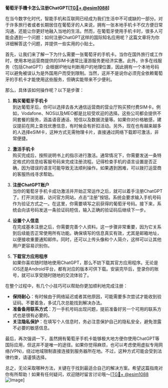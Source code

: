**葡萄牙手機卡怎么注册ChatGPT[[TG💪+ @esim1088](https://t.me/s/esim1088)]**

在当今数字化时代，智能手机和互联网已经成为我们生活中不可或缺的一部分。对于许多旅行者或者长期居住在葡萄牙的人来说，拥有一张本地手机卡不仅方便日常沟通，还能让你更好地融入当地的生活。然而，在葡萄牙使用手机卡时，很多人可能会遇到一个问题：如何注册ChatGPT这样的国际知名应用呢？这篇文章将为你详细解答这个问题，并提供一些实用的小贴士。

首先，让我们来了解一下为什么需要一张葡萄牙的手机卡。当你在国外旅行或工作时，使用本地运营商提供的SIM卡通常比漫游服务更经济实惠。此外，许多在线服务（包括ChatGPT）会根据IP地址判断用户的地理位置，因此拥有一个本地号码可以避免被误认为是外国用户而受到限制。当然，这并不是说你必须完全依赖葡萄牙的手机卡才能使用这些服务，但确实能带来不少便利。

那么，具体该如何操作呢？以下是步骤：

1. **购买葡萄牙手机卡**  
   到达葡萄牙后，你可以选择去各大通信运营商的营业厅购买预付费SIM卡。例如，Vodafone、NOS以及MEO都是比较受欢迎的选择。这些公司都会提供不同套餐的服务，涵盖语音通话、短信以及数据流量等。如果你对价格敏感，建议提前在网上查找优惠信息，有时候会有折扣活动。另外，现在也有越来越多的人选择eSIM卡，这种方式无需物理卡片，直接通过网络下载即可激活，非常便捷。

2. **激活手机卡**  
   购买完成后，按照说明书上的指示进行激活。通常情况下，你需要发送一条特定格式的信息给客服号码来完成注册流程。记得检查手机的语言设置是否正确，因为错误的语言可能导致无法顺利操作。如果遇到困难，可以拨打运营商的客服热线寻求帮助。

3. **注册ChatGPT账户**  
   当你的葡萄牙手机卡成功激活并开始正常运作之后，就可以着手注册ChatGPT了。打开浏览器，访问官方网站，点击“注册”按钮。系统会要求输入手机号码作为验证方式之一。在这里，你需要填写之前获得的葡萄牙号码。接下来，系统会向该号码发送一条验证码短信，输入正确的验证码后继续下一步。

4. **设置个人信息**  
   在完成基本注册之后，你需要完善个人资料。这一步骤非常重要，因为它关系到后续能否正常使用所有功能。确保填写的信息真实有效，尤其是邮箱地址，以便接收重要通知邮件。同时，还可以上传头像和个人简介，这样可以让其他用户更容易识别你。

5. **下载官方应用程序**  
   如果你喜欢随时随地使用ChatGPT，那么不妨下载其官方应用程序。无论是iOS还是Android平台，都有对应的版本可供下载。安装完毕后，登录你的账号，就可以享受随时随地的交流体验了。

在整个过程中，有几个小技巧可以帮助你更加顺利地完成注册：

- **保持耐心**：有时候由于网络延迟或者其他原因，可能需要多次尝试才能收到验证码。不要着急，多试几次总能找到解决办法。
- **准备备用联系方式**：万一手机号码出现问题，提前准备好另一个可用的联系方式也是很有必要的。
- **关注隐私保护**：在填写个人信息时，务必注意保护自己的隐私安全，避免泄露不必要的敏感信息。

最后，再次强调一下，虽然拥有葡萄牙手机卡能够极大地方便你使用ChatGPT等国际应用，但这并不是唯一的途径。如果你觉得麻烦，也可以考虑使用虚拟专用网络(VPN)，绕过地域限制直接连接到服务器所在地。不过，这种方式可能会受到法律约束，请谨慎选择。

总之，无论采取哪种方法，关键在于找到最适合自己的解决方案。希望这篇指南对你有所帮助！如果有任何疑问，欢迎随时留言讨论哦～[[TG💪+ @esim1088](https://t.me/s/esim1088) ![Image](https://i.postimg.cc/4NQfJmqS/Snipaste-2025-05-13-00-14-12.png)]
